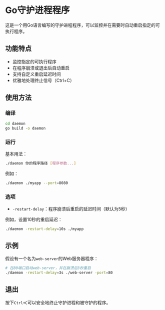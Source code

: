 # Go守护进程程序

这是一个用Go语言编写的守护进程程序，可以监控并在需要时自动重启指定的可执行程序。

## 功能特点

- 监控指定的可执行程序
- 在程序崩溃或退出后自动重启
- 支持自定义重启延迟时间
- 优雅地处理终止信号（Ctrl+C）

## 使用方法

### 编译

```bash
cd daemon
go build -o daemon
```

### 运行

基本用法：

```bash
./daemon 你的程序路径 [程序参数...]
```

例如：

```bash
./daemon ./myapp --port=8080
```

### 选项

- `-restart-delay`：程序崩溃后重启的延迟时间（默认为5秒）

例如，设置10秒的重启延迟：

```bash
./daemon -restart-delay=10s ./myapp
```

## 示例

假设有一个名为`web-server`的Web服务器程序：

```bash
# 在80端口启动web-server，并在崩溃后3秒重启
./daemon -restart-delay=3s ./web-server -port=80
```

## 退出

按下`Ctrl+C`可以安全地终止守护进程和被守护的程序。 